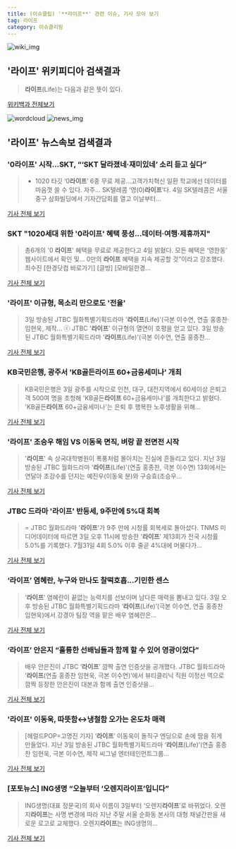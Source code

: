 ```yaml
---
title: (이슈클립) '**라이프**' 관련 이슈, 기사 모아 보기
tag: 라이프
category: 이슈클리핑
---
```

![wiki_img](https://user-images.githubusercontent.com/42597476/44503234-41136a80-a6d0-11e8-9071-6fc6418eafe4.png)
## **'**라이프**'** 위키피디아 검색결과
>**라이프**(Life)는 다음과 같은 뜻이 있다.

<a href="https://ko.wikipedia.org/wiki/라이프" target="_blank">위키백과 전체보기</a>

![wordcloud](https://s3.ap-northeast-2.amazonaws.com/lyrics101-wordcloud/2018-09-04-1536031533.png)
![news_img](https://user-images.githubusercontent.com/42597476/44507050-1206f400-a6e4-11e8-8d98-7ffbfebb353f.png)
## **'**라이프**'** 뉴스속보 검색결과
### '0**라이프**' 시작…SKT, “‘SKT 달라졌네·재미있네’ 소리 듣고 싶다”

>- 1020 타깃 ‘0**라이프**’ 6종 무료 제공…고객가치혁신 일환 학교에선 데이터를 마음껏 쓸 수 있다. 자주... SK텔레콤 ‘영(0)**라이프**’다. 4일 SK텔레콤은 서울 중구 삼화빌딩에서 기자간담회를 열고 이날부터...

<a href="http://www.ddaily.co.kr/news/article.html?no=172408" target="_blank">기사 전체 보기</a>

### SKT "1020세대 위한 '0**라이프**' 혜택 풍성…데이터·여행·제휴까지"

>총6개의 '0 **라이프**' 혜택을 무료로 제공한다고 4일 밝혔다. 모든 혜택은 ‘영한동’ 웹사이트에서 확인 및... 0만의 **라이프** 혜택을 지속 제공할 것”이라고 강조했다. 최수진 [한경닷컴 바로가기] [글방] [모바일한경...

<a href="http://news.hankyung.com/article/201809047542g" target="_blank">기사 전체 보기</a>

### '**라이프**' 이규형, 목소리 만으로도 '전율'

>3일 방송된 JTBC 월화특별기획드라마 '**라이프**(Life)'(극본 이수연, 연출 홍종찬·임현욱, 제작... ⓒ JTBC '**라이프**' 이규형의 열연이 호평을 얻고 있다. 3일 방송된 JTBC 월화특별기획드라마 '**라이프**(Life)'(극본 이수연, 연출 홍종찬...

<a href="http://www.dailian.co.kr/news/view/737073/?sc=naver" target="_blank">기사 전체 보기</a>

### KB국민은행, 광주서 'KB골든**라이프** 60+금융세미나' 개최

>KB국민은행은 3일 광주를 시작으로 인천, 대구, 대전지역에서 60세이상 은퇴고객 500여 명을 초청해 'KB골든**라이프** 60+금융세미나'를 개최한다고 밝혔다. 'KB골든**라이프** 60+금융세미나'는 은퇴 후 행복한 노후생활을 위해...

<a href="http://sports.chosun.com/news/ntype.htm?id=201809040100030290002225&servicedate=20180904" target="_blank">기사 전체 보기</a>

### '**라이프**' 조승우 해임 VS 이동욱 면직, 벼랑 끝 전면전 시작

>'**라이프**' 속 상국대학병원이 폭풍처럼 몰아치는 진실에 흔들리고 있다. 지난 3일 방송된 JTBC 월화드라마 '**라이프**(Life)'(연출 홍종찬, 극본 이수연) 13회에서는 연달아 초강수를 던지는 예진우(이동욱 분)와 구승효(조승우...

<a href="http://www.ytn.co.kr/_sn/0117_201809041000448984" target="_blank">기사 전체 보기</a>

### JTBC 드라마 '**라이프**' 반등세, 9주만에 5%대 회복

>= JTBC 월화드라마 '**라이프**'가 9주 만에 시청률 회복세로 돌아섰다. TNMS 미디어데이터에 따르면 3일 오후 11시에 방송한 '**라이프**' 제13회가 전국 시청률 5.0%를 기록했다. 7월31일 4회 5.0% 이후 줄곧 4%대에 머물다가...

<a href="http://www.newsis.com/view/?id=NISX20180904_0000408563&cID=10601&pID=10600" target="_blank">기사 전체 보기</a>

### ‘**라이프**’ 염혜란, 누구와 만나도 찰떡호흡…기민한 센스

>‘**라이프**’ 염혜란이 끝없는 능력치를 선보이며 남다른 매력을 뽐내고 있다. 3일 오후 방송된 JTBC 월화특별기획드라마 ‘**라이프**(Life)’(극본 이수연, 연출 홍종찬 임현욱)에서 강경아 팀장 역을 맡은 배우 염혜란은...

<a href="http://sports.donga.com/3/all/20180904/91825746/2" target="_blank">기사 전체 보기</a>

### ‘**라이프**’ 안은지 “훌륭한 선배님들과 함께 할 수 있어 영광이었다”

>배우 안은진이 JTBC ‘**라이프**’ 깜짝 출연 인증샷을 공개했다. JTBC 월화드라마 ‘**라이프**(연출 홍종찬 임현욱, 극본 이수연)’에서 뷰티클리닉 직원 이정선 역으로 깜짝 등장한 안은진이 대본과 함께 출연 인증샷을...

<a href="http://www.osen.co.kr/article/G1110981676" target="_blank">기사 전체 보기</a>

### '**라이프**' 이동욱, 따뜻함↔냉철함 오가는 온도차 매력

>[헤럴드POP=고명진 기자] ‘**라이프**’ 이동욱이 돌직구 엔딩으로 손에 땀을 쥐게 만들었다. 지난 3일 방송된 JTBC 월화특별기획드라마 ‘**라이프**(Life)’(연출 홍종찬 임현욱, 극본 이수연, 제작 씨그널 엔터테인먼트그룹...

<a href="http://biz.heraldcorp.com/view.php?ud=201809040738132025371_1" target="_blank">기사 전체 보기</a>

### [포토뉴스] ING생명 “오늘부터 ‘오렌지**라이프**’입니다”

>ING생명(대표 정문국)의 회사 이름이 3일부터 ‘오렌지**라이프**’로 바뀌었다. 오렌지**라이프**는 사명 변경에 따라 지난 주말 서울 순화동 본사의 대형 채널간판을 새로운 로고로 교체했다. 오렌지**라이프**는 ING생명의...

<a href="http://news.heraldcorp.com/view.php?ud=20180904000360" target="_blank">기사 전체 보기</a>


